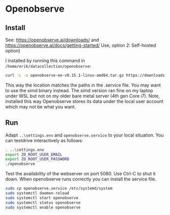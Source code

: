 # Openobserve

## Install

See: https://openobserve.ai/downloads/ and https://openobserve.ai/docs/getting-started/ Use, option 2: Self-hosted option)

I installed by running this command in `/home/erik/datacollection/openobserve`:

```sh
curl -L -o openobserve-ee-v0.15.1-linux-amd64.tar.gz https://downloads.openobserve.ai/releases/o2-enterprise/v0.15.1/openobserve-ee-v0.15.1-linux-amd64.tar.gz && tar -xzf openobserve-ee-v0.15.1-linux-amd64.tar.gz
```

This way the location matches the paths in the .service file. You may want to use the simd binary instead. The simd version ran fine on my laptop under WSL but not on my older bare metal server (4th gen Core i7).
Note, installed this way Openobserve stores its data under the local user account which may not be what you want.

## Run

Adapt `..\settings.env` and `openobserve.service` to your local situation. You can testdrive interactively as follows:

```sh
. ..\settings.env
export ZO_ROOT_USER_EMAIL
export ZO_ROOT_USER_PASSWORD
./openobserve
```
Test the availability of the webserver on port 5080. Use Ctrl-C to shut it down. When openobserve runs correctly you can install the service file.

```sh
sudo cp openobserve.service /etc/systemd/system
sudo systemctl daemon-reload
sudo systemctl start openobserve
sudo systemctl status openobserve
sudo systemctl enable openobserve
```
